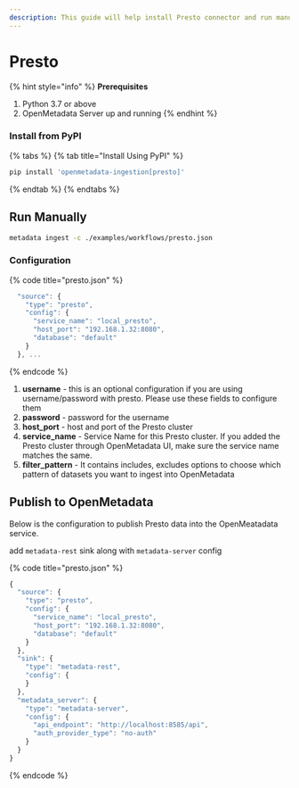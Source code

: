 ```yaml
---
description: This guide will help install Presto connector and run manually
---
```


# Presto

{% hint style="info" %}
**Prerequisites**

1. Python 3.7 or above
2. OpenMetadata Server up and running
{% endhint %}

### Install from PyPI

{% tabs %}
{% tab title="Install Using PyPI" %}
```bash
pip install 'openmetadata-ingestion[presto]'
```
{% endtab %}
{% endtabs %}

## Run Manually

```bash
metadata ingest -c ./examples/workflows/presto.json
```

### Configuration

{% code title="presto.json" %}
```javascript
  "source": {
    "type": "presto",
    "config": {
      "service_name": "local_presto",
      "host_port": "192.168.1.32:8080",
      "database": "default"
    }
  }, ...
```
{% endcode %}

1. **username** - this is an optional configuration if you are using username/password with presto. Please use these fields to configure them
2. **password** - password for the username
3. **host\_port** - host and port of the Presto cluster
4. **service\_name** - Service Name for this Presto cluster. If you added the Presto cluster through OpenMetadata UI, make sure the service name matches the same.
5. **filter\_pattern** - It contains includes, excludes options to choose which pattern of datasets you want to ingest into OpenMetadata

## Publish to OpenMetadata

Below is the configuration to publish Presto data into the OpenMeatadata service.

add `metadata-rest` sink along with `metadata-server` config

{% code title="presto.json" %}
```javascript
{
  "source": {
    "type": "presto",
    "config": {
      "service_name": "local_presto",
      "host_port": "192.168.1.32:8080",
      "database": "default"
    }
  },
  "sink": {
    "type": "metadata-rest",
    "config": {
    }
  },
  "metadata_server": {
    "type": "metadata-server",
    "config": {
      "api_endpoint": "http://localhost:8585/api",
      "auth_provider_type": "no-auth"
    }
  }
}
```
{% endcode %}
